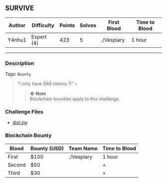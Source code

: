 ## SURVIVE

| Author | Difficulty | Points | Solves | First Blood | Time to Blood |
| ------ | ---------- | ------ | ------ | ----------- | ------------- |
| Y4nhu1 | Expert (4) | 423    | 5      | ./Vespiary  | 1 hour        |

---

### Description

Tags: `Bounty`

<blockquote>

"I only have GAS tokens ?!" 💀

> ❖ **Note**  
> Blockchain bounties apply to this challenge.

<!-- <details closed>
<summary><b>Hint(s)</b>:</summary>

1. Hint 1
2. Hint 2

</details> -->
</blockquote>

### Challenge Files

- [dist.zip](dist)

### Blockchain Bounty

| Blood  | Bounty (USD) | Team Name  | Time to Blood |
| ------ | ------------ | ---------- | ------------- |
| First  | $100         | ./Vespiary | 1 hour        |
| Second | $50          |            | +             |
| Third  | $30          |            | +             |
